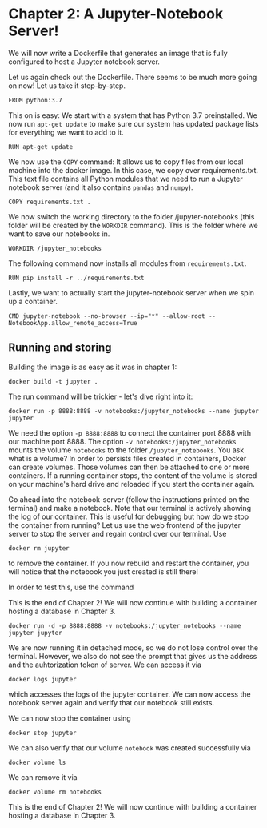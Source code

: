 # Chapter 2: A Jupyter-Notebook Server!
We will now write a Dockerfile that generates an image that is fully configured to host a Jupyter notebook server.

Let us again check out the Dockerfile. There seems to be much more going on now! Let us take it step-by-step.

    FROM python:3.7

This on is easy: We start with a system that has Python 3.7 preinstalled. We now run `apt-get update` to make sure our system has updated package lists for everything we want to add to it.

    RUN apt-get update

We now use the `COPY` command: It allows us to copy files from our local machine into the docker image.
In this case, we copy over requirements.txt. This text file contains all Python modules that we need to run a Jupyter notebook server (and it also contains `pandas` and `numpy`).

    COPY requirements.txt .

We now switch the working directory to the folder /jupyter-notebooks (this folder will be created by the `WORKDIR` command).
This is the folder where we want to save our notebooks in.

    WORKDIR /jupyter_notebooks

The following command now installs all modules from `requirements.txt`. 

    RUN pip install -r ../requirements.txt

Lastly, we want to actually start the jupyter-notebook server when we spin up a container.

    CMD jupyter-notebook --no-browser --ip="*" --allow-root --NotebookApp.allow_remote_access=True 

## Running and storing

Building the image is as easy as it was in chapter 1:

    docker build -t jupyter .

The run command will be trickier - let's dive right into it:

    docker run -p 8888:8888 -v notebooks:/jupyter_notebooks --name jupyter jupyter

We need the option `-p 8888:8888` to connect the container port 8888 with our machine port 8888. The option `-v notebooks:/jupyter_notebooks` mounts the volume `notebooks` to the folder `/jupyter_notebooks`. You ask what is a volume? In order to persists files created in containers, Docker can create volumes. Those volumes can then be attached to one or more containers. If a running container stops, the content of the volume is stored on your machine's hard drive and reloaded if you start the container again.

Go ahead into the notebook-server (follow the instructions printed on the terminal) and make a notebook. Note that our terminal is actively showing the log of our container. This is useful for debugging but how do we stop the container from running? Let us use the web frontend of the jupyter server to stop the server and regain control over our terminal.
Use

    docker rm jupyter

to remove the container. If you now rebuild and restart the container, you will notice that the notebook you just created is still there!

In order to test this, use the command

This is the end of Chapter 2! We will now continue with building a container hosting a database in Chapter 3.

    docker run -d -p 8888:8888 -v notebooks:/jupyter_notebooks --name jupyter jupyter

We are now running it in detached mode, so we do not lose control over the terminal. However, we also do not see the prompt that gives us the address and the auhtorization token of server. We can access it via

    docker logs jupyter

which accesses the logs of the jupyter container. We can now access the notebook server again and verify that our notebook still exists.

We can now stop the container using

    docker stop jupyter

We can also verify that our volume `notebook` was created successfully via

    docker volume ls

We can remove it via

    docker volume rm notebooks


This is the end of Chapter 2! We will now continue with building a container hosting a database in Chapter 3.
